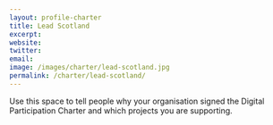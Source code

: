 ```yaml
---
layout: profile-charter
title: Lead Scotland
excerpt: 
website: 
twitter: 
email: 
image: /images/charter/lead-scotland.jpg
permalink: /charter/lead-scotland/
---
```


Use this space to tell people why your organisation signed the Digital Participation Charter and which projects you are supporting.
